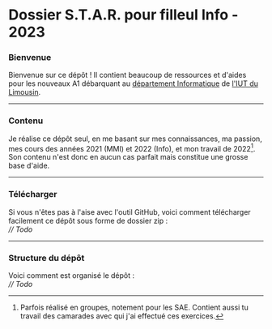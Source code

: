 # Dossier S.T.A.R. pour filleul Info - 2023
### Bienvenue
Bienvenue sur ce dépôt ! Il contient beaucoup de ressources et d'aides pour les nouveaux A1 débarquant au [département Informatique](https://www.iut.unilim.fr/les-formations/but/informatique/) de [l'IUT du Limousin](https://www.iut.unilim.fr/).
- - -
### Contenu
Je réalise ce dépôt seul, en me basant sur mes connaissances, ma passion, mes cours des années 2021 (MMI) et 2022 (Info), et mon travail de 2022[^1]. Son contenu n'est donc en aucun cas parfait mais constitue une grosse base d'aide.
[^1]:Parfois réalisé en groupes, notement pour les SAE. Contient aussi tu travail des camarades avec qui j'ai effectué ces exercices.
- - -
### Télécharger
Si vous n'êtes pas à l'aise avec l'outil GitHub, voici comment télécharger facilement ce dépôt sous forme de dossier zip :
<br>
*// Todo*
- - -
### Structure du dépôt
Voici comment est organisé le dépôt :
<br>
*// Todo*
